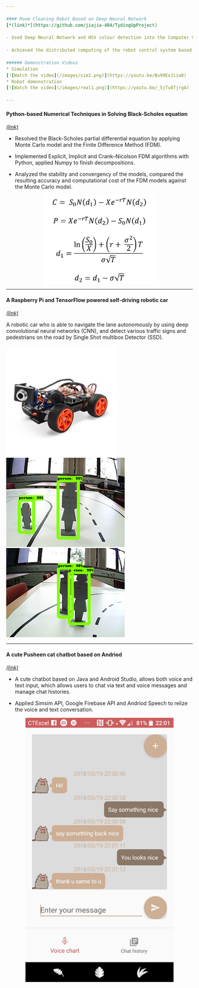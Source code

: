 ```yaml
---

#### Room Cleaning Robot Based on Deep Neural Network 
[*(link)*](https://github.com/jiajia-404/TydingUpProject)

- Used Deep Neural Network and HSV colour detection into the Computer Vision system and achieved real-time Object detection and classification.

- Achieved the distributed computing of the robot control system based on Robot Operating System, desiend the robot manipulation system includes the control and motion planning of the robot arm, gripper and mobile base.

###### Demonstration Videos
* Simulation
[![Watch the video](/images/sim1.png)](https://youtu.be/Bs99ExJiiw8)
* Robot demonstration
[![Watch the video](/images/real1.png)](https://youtu.be/_5jTu8fjrgA)

---
```

#### Python-based Numerical Techniques in Solving Black-Scholes equation 
[*(link)*](https://github.com/jiajia-404/JJM_Bachelor_FYP)
- Resolved the Black-Scholes partial differential equation by applying Monte Carlo model and the Finite Difference Method (FDM).

- Implemented Explicit, Implicit and Crank–Nicolson FDM algorithms with Python, applied Numpy to finish decompositions.

- Analyzed the stability and convergency of the models, compared the resulting accuracy and computational cost of the FDM models against the Monte Carlo model.
<p align="center">
  <img align="middle" src="/images/bs.png" alt="BSE" width="300"/>
</p>

---
#### A Raspberry Pi and TensorFlow powered self-driving robotic car 
[*(link)*](https://github.com/jiajia-404/Self_driving_PiCar)

A robotic car who is able to navigate the lane autonomously by using deep convolutional neural networks (CNN), and detect various traffic signs and pedestrians on the road by Single Shot multibox Detector (SSD).

<div class="row">
  <div class="column">
    <img src="/images/Picar.jpg" alt="picar" style="width:100">
  </div>
  <div class="column">
    <img src="/images/p1.png" alt="Forest" style="width:100">
  </div>
  <div class="column">
    <img src="/images/p2.png" alt="Mountains" style="width:100">
  </div>
</div>

---
#### A cute Pusheen cat chatbot based on Andriod 
[*(link)*](https://github.com/jiajia-404/Mr.Meow)

- A cute chatbot based on Java and Android Studio, allows both voice and text input, which allows users to chat via text and voice messages and manage chat histories.

- Applied Simsim API, Google Firebase API and Andriod Speech to relize the voice and text conversation.
<p align="center">
  <img align="middle" src="/images/chat_page.jpg" alt="chatpage" width="400"/>
</p>




